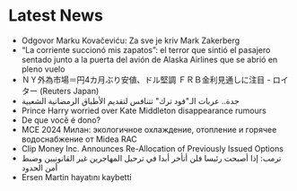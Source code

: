 # Latest News
-  Odgovor Marku Kovačeviću: Za sve je kriv Mark Zakerberg
-  “La corriente succionó mis zapatos”: el terror que sintió el pasajero sentado junto a la puerta del avión de Alaska Airlines que se abrió en pleno vuelo
-  ＮＹ外為市場＝円4カ月ぶり安値、ドル堅調 ＦＲＢ金利見通しに注目 - ロイター (Reuters Japan)
-  جدة.. عربات الـ"فود ترك" تتنافس لتقديم الأطباق الرمضانية الشعبية
-  Prince Harry worried over Kate Middleton disappearance rumours
-  De que você é dono?
-  MCE 2024 Милан: экологичное охлаждение, отопление и горячее водоснабжение от Midea RAC
-  Clip Money Inc. Announces Re-Allocation of Previously Issued Options
-  ترمب: إذا أصبحت رئيسا فلن أتأخر أبدا في ترحيل المهاجرين غير القانونيين وضبط أمن الحدود
-  Ersen Martin hayatını kaybetti
